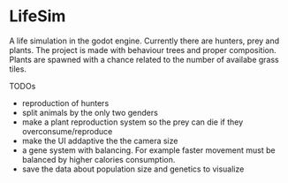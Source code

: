 # LifeSim
A life simulation in the godot engine. Currently there are hunters, prey and plants.
The project is made with behaviour trees and proper composition. Plants are spawned with a chance related to the number of availabe grass tiles.

TODOs
* reproduction of hunters
* split animals by the only two genders
* make a plant reproduction system so the prey can die if they overconsume/reproduce
* make the UI addaptive the the camera size
* a gene system with balancing. For example faster movement must be balanced by higher calories consumption. 
* save the data about population size and genetics to visualize
